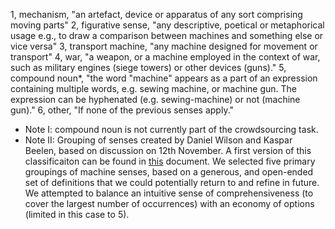 1,	mechanism,	"an artefact, device or apparatus of any sort comprising moving parts"
2,	figurative sense,	"any descriptive, poetical or metaphorical usage e.g., to draw a comparison between machines and something else or vice versa"
3,	transport machine,	"any machine designed for movement or transport"
4,	war,	"a weapon, or a machine employed in the context of war, such as military engines (siege towers) or other devices (guns)."
5,	compound noun*,	"the word "machine" appears as a part of an expression containing multiple words, e.g. sewing machine, or machine gun. The expression can be hyphenated (e.g. sewing-machine) or not (machine gun)."
6,	other,	"If none of the previous senses apply."

* Note I: compound noun is not currently part of the crowdsourcing task.
* Note II: Grouping of senses created by Daniel Wilson and Kaspar Beelen, based on discussion on 12th November. A first version of this classificaiton can be found in [this](https://docs.google.com/spreadsheets/d/1r_4Ttre5I9-P7yY1d7u1f6_i5RJ76EHzHqiPRTd4uC4/edit?usp=sharing) document. We selected five primary groupings of machine senses, based on a generous, and open-ended set of definitions that we could potentially return to and refine in future. We attempted to balance an intuitive sense of comprehensiveness (to cover the largest number of occurrences) with an economy of options (limited in this case to 5).
